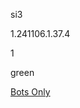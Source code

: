 si3

1.241106.1.37.4

1

green

[Bots Only](https://www.lakeshorelearning.com/assets/html/do_not_visit.html)